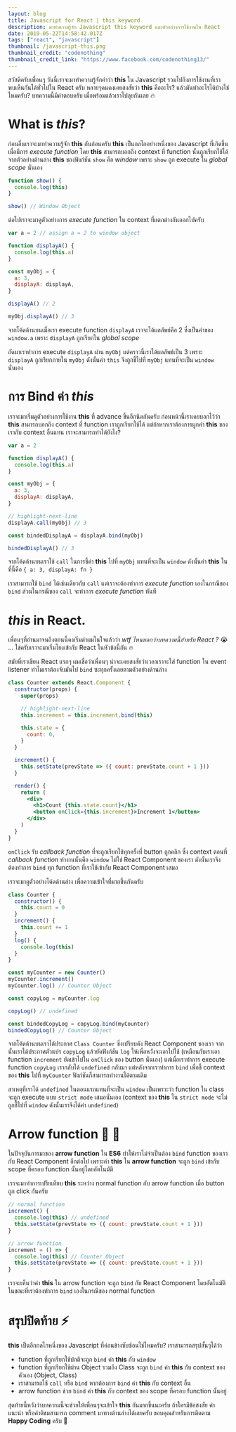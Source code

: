 ```yaml
---
layout: blog
title: Javascript for React | this keyword
description: มาทำความรู้จัก Javascript this keyword และตัวอย่างการใช้งานใน React
date: 2019-05-22T14:58:42.017Z
tags: ["react", "javascript"]
thumbnail: /javascript-this.png
thumbnail_credit: "codenothing"
thumbnail_credit_link: "https://www.facebook.com/codenothing13/"
---
```


สวัสดีครับเพื่อนๆ วันนี้เราจะมาทำความรู้จักคำว่า **this** ใน Javascript รวมไปถึงการใช้งานที่เราพบเห็นกันได้ทั่วไปใน React ครับ หลายๆคนคงเคยสงสัยว่า **this** คืออะไร? แล้วมันทำอะไรได้บ้างใช่ไหมครับ? บทความนี้มีคำตอบครับ เมื่อพร้อมแล้วเราไปลุยกันเลย :fire:

# What is _this_?

ก่อนอื่นเราจะมาทำความรู้จัก **this** กันก่อนครับ **this** เป็นกลไกอย่างหนึ่งของ Javascript ที่เกิดขึ้นเมื่อมีการ _execute function_ โดย **this** สามารถบอกถึง context ที่ function นั้นถูกเรียกใช้ได้ จากตัวอย่างด้านล่าง **this** ของฟังก์ชัน `show` คือ _window_ เพราะ `show` ถูก execute ใน _global scope_ นั่นเอง

```js
function show() {
  console.log(this)
}

show() // Window Object
```

ต่อไปเราจะมาดูตัวอย่างการ _execute function_ ใน context ที่แตกต่างกันออกไปครับ

```js
var a = 2 // assign a = 2 to window object

function displayA() {
  console.log(this.a)
}

const myObj = {
  a: 3,
  displayA: displayA,
}

displayA() // 2

myObj.displayA() // 3
```

จากโค้ดด้านบนเมื่อเรา execute function `displayA` เราจะได้ผลลัพธ์คือ 2 ซึ่งเป็นค่าของ `window.a` เพราะ `displayA` ถูกเรียกใน _global scope_

ถัดมาเราทำการ execute `displayA` ผ่าน `myObj` แต่คราวนี้เราได้ผลลัพธ์เป็น 3 เพราะ `displayA` ถูกเรียกภายใน `myObj` ดังนั้นค่า `this` จึงถูกชี้ไปที่ `myObj` แทนที่จะเป็น `window` นั่นเอง

# การ Bind ค่า _this_

เราจะมาเริ่มดูตัวอย่างการใช้งาน **this** ที่ advance ขึ้นอีกนิดกันครับ ก่อนหน้านี้เราเคยบอกไว้ว่า **this** สามารถบอกถึง context ที่ function เราถูกเรียกใช้ได้ แต่ถ้าหากเราต้องการผูกค่า **this** ของเรากับ context อื่นแทน เราจะสามารถทำได้ยังไง?

```js
var a = 2

function displayA() {
  console.log(this.a)
}

const myObj = {
  a: 3,
  displayA: displayA,
}

// highlight-next-line
displayA.call(myObj) // 3

const bindedDisplayA = displayA.bind(myObj)

bindedDisplayA() // 3
```

จากโค้ดด้านบนเราใช้ `call` ในการชี้ค่า **this** ไปที่ `myObj` แทนที่จะเป็น `window` ดังนั้นค่า **this** ในที่นี้คือ `{ a: 3, displayA: fn }`

เราสามารถใช้ `bind` ได้เช่นเดียวกับ `call` แต่เราจะต้องทำการ _execute function_ เองในกรณีของ `bind` ส่วนในกรณีของ `call` จะทำการ _execute function_ ทันที

# _this_ in React.

เพื่อนๆที่อ่านมาจนถึงตอนนี้คงเริ่มด่าผมในใจแล้วว่า _wtf ไหนบอกว่าบทความนี้สำหรับ React ?_ :sob: ... ใช่ครับเราจะมาเริ่มโยงเข้ากับ React ในหัวข้อนี้กัน :fire:

สมัยที่เราเขียน React แรกๆ ผมเชื่อว่าเพื่อนๆ น่าจะเคยสงสัยว่าเวลาเราจะใส่ function ใน event listener ทำไมเราต้องจับมันไป `bind` ซะทุกครั้งเลยตามตัวอย่างด้านล่าง

```jsx
class Counter extends React.Component {
  constructor(props) {
    super(props)

    // highlight-next-line
    this.increment = this.increment.bind(this)

    this.state = {
      count: 0,
    }
  }

  increment() {
    this.setState(prevState => ({ count: prevState.count + 1 }))
  }

  render() {
    return (
      <div>
        <h1>Count {this.state.count}</h1>
        <button onClick={this.increment}>Increment 1</button>
      </div>
    )
  }
}
```

`onClick` รับ _callback function_ ที่จะถูกเรียกใช้ทุกครั้งที่ button ถูกคลิก ซึ่ง context ตอนที่ _callback function_ ทำงานนั้นคือ `window` ไม่ใช่ React Component ของเรา ดังนั้นเราจึงต้องทำการ `bind` ทุก function ที่เราใช้เข้ากับ React Component เสมอ

เราจะมาดูตัวอย่างโค้ดด้านล่าง เพื่อความเข้าใจที่มากขึ้นกันครับ

```js
class Counter {
  constructor() {
    this.count = 0
  }
  increment() {
    this.count += 1
  }
  log() {
    console.log(this)
  }
}

const myCounter = new Counter()
myCounter.increment()
myCounter.log() // Counter Object

const copyLog = myCounter.log

copyLog() // undefined

const bindedCopyLog = copyLog.bind(myCounter)
bindedCopyLog() // Counter Object
```

จากโค้ดด้านบนเราได้ประกาศ `Class Counter` ซึ่งเปรียบดัง React Component ของเรา จากนั้นเราได้ประกาศตัวแปร `copyLog` แล้วยัดฟังก์ชัน `log` ให้เพื่อหวังจะเอาไปใช้ (เหมือนกับเราเอา function `increment` ยัดเข้าไปใน `onClick` ของ button นั่นเอง) แต่เมื่อเราทำการ execute function `copyLog` เรากลับได้ `undefined` กลับมา แต่หลังจากเราทำการ `bind` เพื่อชี้ context ของ **this** ไปที่ `myCounter` ฟังก์ชันก็สามารถทำงานได้ตามเดิม

สาเหตุที่เราได้ `undefined` ในตอนแรกแทนที่จะเป็น `window` เป็นเพราะว่า function ใน class จะถูก execute แบบ `strict mode` เสมอนั่นเอง (context ของ **this** ใน `strict mode` จะไม่ถูกชี้ไปที่ `window` ดังนั้นเราจึงได้ค่า `undefined`)

# Arrow function :dart: :dart:

ในปัจจุบันการมาของ **arrow function** ใน **ES6** ทำให้เราไม่จำเป็นต้อง `bind` function ของเรากับ React Component อีกต่อไป เพราะค่า **this** ใน **arrow function** จะถูก `bind` เข้ากับ scope ที่ครอบ function นั้นอยู่โดยอัตโนมัติ

เราจะมาทำการเปรียเทียบ **this** ระหว่าง normal function กับ arrow function เมื่อ button ถูก click กันครับ

```jsx
// normal function
increment() {
  console.log(this) // undefined
  this.setState(prevState => ({ count: prevState.count + 1 }))
}

// arrow function
increment = () => {
  console.log(this) // Counter Object
  this.setState(prevState => ({ count: prevState.count + 1 }))
}
```

เราจะเห็นว่าค่า **this** ใน arrow function จะถูก `bind` กับ React Component โดยอัตโนมัติ ในขณะที่เราต้องทำการ `bind` เองในกรณีของ normal function

# สรุปปิดท้าย :zap:

**this** เป็นอีกกลไกหนึ่งของ Javascript ที่ค่อนข้างซับซ้อนใช่ไหมครับ? เราสามารถสรุปสั้นๆได้ว่า

- function ที่ถูกเรียกใช้ปกติจะถูก `bind` ค่า **this** กับ `window`
- function ที่ถูกเรียกใช้ผ่าน Object รวมถึง Class จะถูก `bind` ค่า **this** กับ context ของคัวเอง (Object, Class)
- เราสามารถใช้ `call` หรือ `bind` หากต้องการ `bind` ค่า **this** กับ context อื่น
- arrow function ช่วย `bind` ค่า **this** กับ context ของ scope ที่ครอบ function นั้นอยู่

สุดท้ายนี้หวังว่าบทความนี้จะช่วยให้เพื่อนๆจะเข้าใจ **this** กันมากขึ้นนะครับ ถ้าใครมีข้อสงสัย คำแนะนำ หรือคำติชมสามารถ comment มาทางด้านล่างได้เลยครับ ขอบคุณสำหรับการติดตาม **Happy Coding** ครับ :pray:
